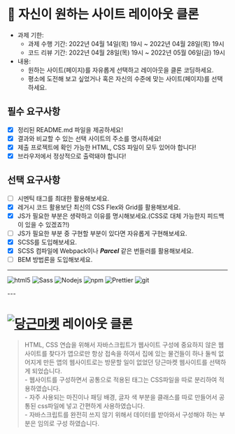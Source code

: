 # 📌 자신이 원하는 사이트 레이아웃 클론

- 과제 기한:
  - 과제 수행 기간: 2022년 04월 14일(목) 19시 ~ 2022년 04월 28일(목) 19시
  - 코드 리뷰 기간: 2022년 04월 28일(목) 19시 ~ 2022년 05월 06일(금) 19시
- 내용:
  - 원하는 사이트(페이지)를 자유롭게 선택하고 레이아웃을 클론 코딩하세요.
  - 평소에 도전해 보고 싶었거나 혹은 자신의 수준에 맞는 사이트(페이지)를 선택하세요.

## 필수 요구사항

- [x] 정리된 README.md 파일을 제공하세요!
- [x] 결과와 비교할 수 있는 선택 사이트의 주소를 명시하세요!
- [x] 제출 프로젝트에 확인 가능한 HTML, CSS 파일이 모두 있어야 합니다!
- [x] 브라우저에서 정상적으로 출력돼야 합니다!

## 선택 요구사항

- [ ] 시멘틱 태그를 최대한 활용해보세요.
- [x] 레거시 코드 활용보단 최신의 CSS Flex와 Grid를 활용해보세요.
- [x] JS가 필요한 부분은 생략하고 이유를 명시해보세요.(CSS로 대체 가능한지 피드백이 있을 수 있겠죠?!)
- [ ] JS가 필요한 부분 중 구현할 부분이 있다면 자유롭게 구현해보세요.
- [x] SCSS를 도입해보세요.
- [x] SCSS 컴파일에 Webpack이나 **_Parcel_** 같은 번들러를 활용해보세요.
- [ ] BEM 방법론을 도입해보세요.

---
<p> <img alt="html5" src="https://img.shields.io/badge/-HTML5-E34F26?style=flat-square&logo=html5&logoColor=white" />
  <img alt="Sass" src="https://img.shields.io/badge/-Sass-CC6699?style=flat-square&logo=sass&logoColor=white" />
  <img alt="Nodejs" src="https://img.shields.io/badge/-Nodejs-43853d?style=flat-square&logo=Node.js&logoColor=white" />
  <img alt="npm" src="https://img.shields.io/badge/-NPM-CB3837?style=flat-square&logo=npm&logoColor=white" />
  <img alt="Prettier" src="https://img.shields.io/badge/-Prettier-F7B93E?style=flat-square&logo=prettier&logoColor=white" />
  <img alt="git" src="https://img.shields.io/badge/-Git-F05032?style=flat-square&logo=git&logoColor=white" />
</p>
---

# [![당근마켓](https://d1unjqcospf8gs.cloudfront.net/assets/home/base/header/logo-basic-24b18257ac4ef693c02233bf21e9cb7ecbf43ebd8d5b40c24d99e14094a44c81.svg)](https://www.daangn.com/) 레이아웃 클론

> HTML, CSS 연습을 위해서 자바스크립트가 웹사이트 구성에 중요하지 않은 웹사이트를 찾다가 앱으로만 항상 접속을 하여서 집에 있는 물건들이 하나 둘씩 없어지게 만든 앱의 웹사이트로는 방문할 일이 없었던 당근마켓 웹사이트를 선택하게 되었습니다.<br> - 웹사이트를 구성하면서 공통으로 적용된 태그는 CSS파일을 따로 분리하여 적용하였습니다.<br>- 자주 사용되는 마진이나 패딩 배경, 글자 색 부분을 클래스를 따로 만들어서 공통된 css파일에 넣고 간편하게 사용하였습니다.<br>- 자바스크립트를 완전히 쓰지 않기 위해서 데이터를 받아와서 구성해야 하는 부분은 임의로 구성 하였습니다.
